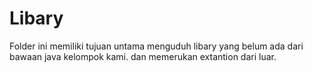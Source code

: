 # Libary

Folder ini memiliki tujuan untama menguduh libary yang belum ada dari bawaan java kelompok kami. dan memerukan extantion dari luar.